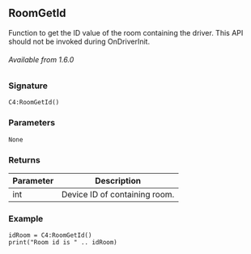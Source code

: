 ## RoomGetId

Function to get the ID value of the room containing the driver. This API should not be invoked during OnDriverInit.

###### Available from 1.6.0


### Signature

`C4:RoomGetId()`


### Parameters

`None`


### Returns

| Parameter | Description |
| --- | --- |
| int | Device ID of containing room. |


### Example

```
idRoom = C4:RoomGetId()
print("Room id is " .. idRoom)
```